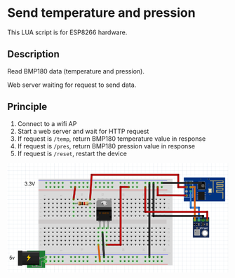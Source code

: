 # Send temperature and pression 

This LUA script is for ESP8266 hardware.

## Description

Read BMP180 data (temperature and pression).

Web server waiting for request to send data.

## Principle

1. Connect to a wifi AP
2. Start a web server and wait for HTTP request
3. If request is ```/temp```, return BMP180 temperature value in response
3. If request is ```/pres```, return BMP180 pression value in response
3. If request is ```/reset```, restart the device

![scheme](https://github.com/Wifsimster/bmp180/blob/master/scheme.png)
